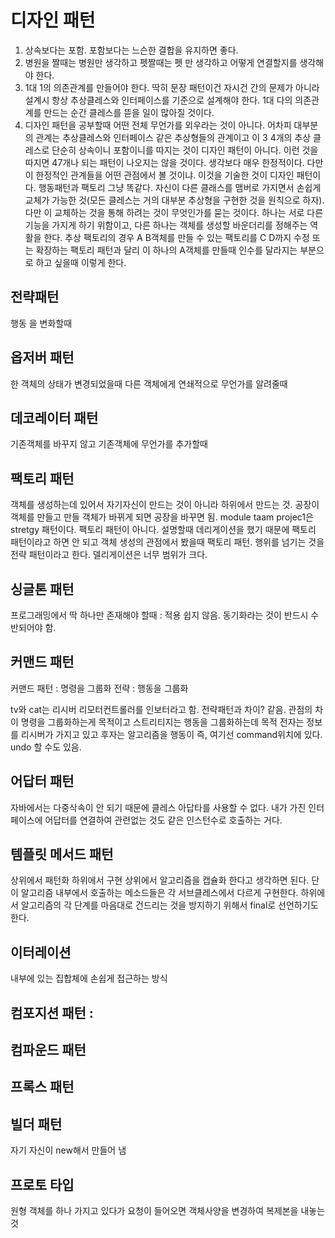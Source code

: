 # 디자인 패턴
1. 상속보다는 포함. 포함보다는 느슨한 결합을 유지하면 좋다.
2. 병원을 짤때는 병원만 생각하고 펫짤때는 펫 만 생각하고 어떻게 연결할지를 생각해야 한다.
3. 1대 1의 의존관계를 만들어야 한다. 딱히 문장 패턴이건 자시건 간의 문제가 아니라 설계시 항상 추상클레스와 인터페이스를 기준으로 설계해야 한다. 1대 다의 의존관계를 만드는 순간 클레스를 뜯을 일이 많아질 것이다.
4. 디자인 패턴을 공부할때 어떤 전체 무언가를 외우라는 것이 아니다. 어차피 대부분의 관계는 추상클레스와 인터페이스 같은 추상형들의 관계이고 이 3 4개의 추상 클레스로 단순히 상속이니 포함이니를 따지는 것이 디자인 패턴이 아니다. 이런 것을 따지면 47개나 되는 패턴이 나오지는 않을 것이다. 생각보다 매우 한정적이다. 다만 이 한정적인 관계들을 어떤 관점에서 볼 것이냐. 이것을 기술한 것이 디자인 패턴이다. 행동패턴과 팩토리 그냥 똑같다. 자신이 다른 클래스를 맴버로 가지면서 손쉽게 교체가 가능한 것(모든 클레스는 거의 대부분 추상형을 구현한 것을 원칙으로 하자). 다만 이 교체하는 것을 통해 하려는 것이 무엇인가를 묻는 것이다. 하나는 서로 다른 기능을 가지게 하기 위함이고, 다른 하나는 객체를 생성할 바운더리를 정해주는 역활을 한다. 추상 팩토리의 경우 A B객체를 만들 수 있는 팩토리를 C D까지 수정 또는 확장하는 팩토리 패턴과 달리 이 하나의 A객체를 만들때 인수를 달라지는 부분으로 하고 싶을때 이렇게 한다.

## 전략패턴
행동 을 변화할때
## 옵저버 패턴
한 객체의 상태가 변경되었을때 다른 객체에게 연쇄적으로 무언가를 알려줄때
## 데코레이터 패턴
기존객체를 바꾸지 않고 기존객체에 무언가를 추가할때
## 팩토리 패턴
객체를 생성하는데 있어서 자기자신이 만드는 것이 아니라 하위에서 만드는 것. 공장이 객체를 만들고 만들 객체가 바뀌게 되면 공장을 바꾸면 됨.
module taam projec1은 stretgy  패턴이다. 팩토리 패턴이 아니다.
설명할때 데리게이션을 했기 때문에 팩토리 패턴이라고 하면 안 되고 객체 생성의 관점에서 봤을때 팩토리 패턴. 행위를 넘기는 것을 전략 패턴이라고 한다. 델리게이션은 너무 범위가 크다.

## 싱글톤 패턴
프로그래밍에서 딱 하나만 존재해야 할때 : 적용 쉽지 않음. 동기화라는 것이 반드시 수반되어야 함.
## 커맨드 패턴
커맨드 패턴 : 명령을 그룹화
전략 : 행동을 그룹화

tv와 cat는 리시버 리모터컨트롤러를 인보터라고 함. 전략패턴과 차이? 같음. 관점의 차이
명령을 그룹화하는게 목적이고 스트리티지는 행동을 그룹화하는데 목적 전자는 정보를 리시버가 가지고 있고 후자는 알고리즘을 행동이 
즉, 여기선 command위치에 있다.  undo 할 수도 있음.
## 어답터 패턴
자바에서는 다중삭속이 안 되기 때문에 클레스 아답타를 사용할 수 없다.  내가 가진 인터페이스에 어답터를 연결하여 관련없는 것도 같은 인스턴수로 호출하는 거다.
## 템플릿 메서드 패턴
상위에서 패턴화 하위에서 구현
상위에서 알고리즘을 캡슐화 한다고 생각하면 된다. 단 이 알고리즘 내부에서 호출하는 메소드들은 각 서브클레스에서 다르게 구현한다.
하위에서 알고리즘의 각 단계를 마음대로 건드리는 것을 방지하기 위해서 final로 선언하기도 한다.
## 이터레이션
내부에 있는 집합체에 손쉽게 접근하는 방식
## 컴포지션 패턴 :
## 컴파운드 패턴
## 프록스 패턴
## 빌더 패턴
자기 자신이 new해서 만들어 냄
## 프로토 타입
원형 객체를 하나 가지고 있다가 요청이 들어오면 객체사양을 변경하여 복제본을 내놓는 것
